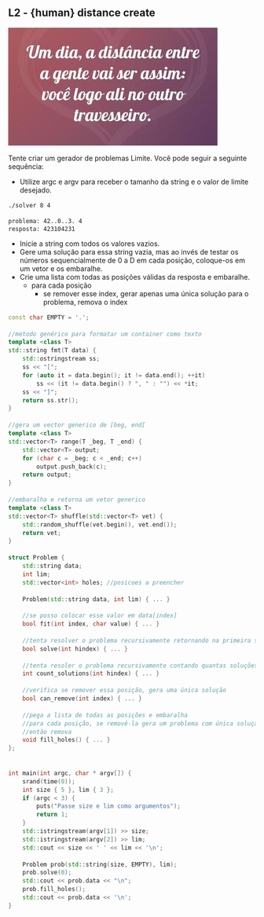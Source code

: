 ## L2 - {human} distance create

![](__capa.jpg)

Tente criar um gerador de problemas Limite. Você pode seguir a seguinte sequência:

- Utilize argc e argv para receber o tamanho da string e o valor de limite desejado.

```
./solver 8 4

problema: 42..0..3. 4
resposta: 423104231
```
- Inicie a string com todos os valores vazios.
- Gere uma solução para essa string vazia, mas ao invés de testar os números sequencialmente de 0 a D em cada posição, coloque-os em um vetor e os embaralhe.
- Crie uma lista com todas as posições válidas da resposta e embaralhe.
    - para cada posição
        - se remover esse index, gerar apenas uma única solução para o problema, remova o index



<!--FILTER solver.cpp cpp-->
```cpp
const char EMPTY = '.';

//metodo genérico para formatar um container como texto
template <class T>
std::string fmt(T data) {
    std::ostringstream ss;
    ss << "[";
    for (auto it = data.begin(); it != data.end(); ++it)
        ss << (it != data.begin() ? ", " : "") << *it;
    ss << "]";
    return ss.str();
}

//gera um vector generico de [beg, end[
template <class T>
std::vector<T> range(T _beg, T _end) {
    std::vector<T> output;
    for (char c = _beg; c < _end; c++)
        output.push_back(c);
    return output;
}

//embaralha e retorna um vetor generico
template <class T>
std::vector<T> shuffle(std::vector<T> vet) {
    std::random_shuffle(vet.begin(), vet.end());
    return vet;
}

struct Problem {
    std::string data;
    int lim;
    std::vector<int> holes; //posicoes a preencher

    Problem(std::string data, int lim) { ... }

    //se posso colocar esse valor em data[index]
    bool fit(int index, char value) { ... }

    //tenta resolver o problema recursivamente retornando na primeira solução encontrada
    bool solve(int hindex) { ... }

    //tenta resoler o problema recursivamente contando quantas soluções existem
    int count_solutions(int hindex) { ... }

    //verifica se remover essa posição, gera uma única solução
    bool can_remove(int index) { ... }

    //pega a lista de todas as posições e embaralha
    //para cada posição, se removê-la gera um problema com única solução
    //então remova
    void fill_holes() { ... }
};


int main(int argc, char * argv[]) {
    srand(time(0));
    int size { 5 }, lim { 3 };
    if (argc < 3) {
        puts("Passe size e lim como argumentos");
        return 1;
    }
    std::istringstream(argv[1]) >> size;
    std::istringstream(argv[2]) >> lim;
    std::cout << size << ' ' << lim << '\n';

    Problem prob(std::string(size, EMPTY), lim);
    prob.solve(0);
    std::cout << prob.data << "\n";
    prob.fill_holes();
    std::cout << prob.data << '\n';
}
```
<!--FILTER_END-->